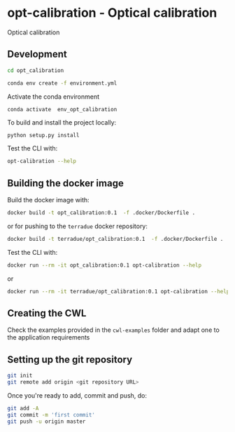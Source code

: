 # opt-calibration - Optical calibration

Optical calibration

## Development 

```bash
cd opt_calibration
```

```bash
conda env create -f environment.yml
```

Activate the conda environment

```bash
conda activate  env_opt_calibration
```

To build and install the project locally:

```
python setup.py install
```

Test the CLI with:

```bash
opt-calibration --help
```

## Building the docker image

Build the docker image with:

```bash
docker build -t opt_calibration:0.1  -f .docker/Dockerfile .
```

or for pushing to the `terradue` docker repository:

```bash
docker build -t terradue/opt_calibration:0.1  -f .docker/Dockerfile .
```

Test the CLI with:

```bash
docker run --rm -it opt_calibration:0.1 opt-calibration --help
```

or 

```bash
docker run --rm -it terradue/opt_calibration:0.1 opt-calibration --help
```

## Creating the CWL

Check the examples provided in the `cwl-examples` folder and adapt one to the application requirements

## Setting up the git repository

```bash
git init
git remote add origin <git repository URL>
```

Once you're ready to add, commit and push, do:

```bash
git add -A
git commit -m 'first commit'
git push -u origin master
```
